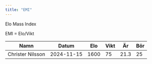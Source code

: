 ```yaml
---
title: "EMI"
---
```


Elo Mass Index

EMI = Elo/Vikt

|Namn|Datum|Elo|Vikt|Är|Bör|
|-|-|-|-|-|-|
|Christer Nilsson|2024-11-15|1600|75|21.3|25|